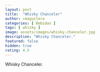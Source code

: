 ```yaml
---
layout: post
title:  "Whisky Chanceler"
author: cmaguilera
categories: [ Bebidas ]
tags: [ whisky ]
image: assets/images/whisky-chanceler.jpg
description: "Whisky Chanceler."
featured: false
hidden: true
rating: 4.5
---
```


Whisky Chanceler.
